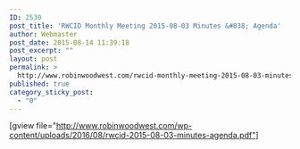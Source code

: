 ```yaml
---
ID: 2530
post_title: 'RWCID Monthly Meeting 2015-08-03 Minutes &#038; Agenda'
author: Webmaster
post_date: 2015-08-14 11:39:18
post_excerpt: ""
layout: post
permalink: >
  http://www.robinwoodwest.com/rwcid-monthly-meeting-2015-08-03-minutes-agenda/
published: true
category_sticky_post:
  - "0"
---
```

[gview file="http://www.robinwoodwest.com/wp-content/uploads/2016/08/rwcid-2015-08-03-minutes-agenda.pdf"]